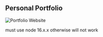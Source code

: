 ## Personal Portfolio

![Portfolio Website](https://i.ibb.co/WgPMpts/image.png)

must use node 16.x.x otherwise will not work
 